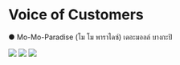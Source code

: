 # Voice of Customers
● Mo-Mo-Paradise (โม โม พาราไดซ์) เดอะมอลล์ บางกะปิ

![](https://github.com/ayocucu/BADS7105/blob/main/Homework%2011%20%E2%80%93%20Voice%20of%20Customers/HW11-01.PNG)
![](https://github.com/ayocucu/BADS7105/blob/main/Homework%2011%20%E2%80%93%20Voice%20of%20Customers/HW11-02.PNG)
![](https://github.com/ayocucu/BADS7105/blob/main/Homework%2011%20%E2%80%93%20Voice%20of%20Customers/HW11-03.PNG)
